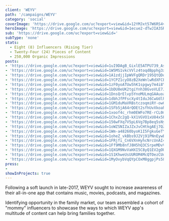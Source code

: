 ```yaml
---
client: 'WEYV'
path: '/campaigns/WEYV'
category: 'social'
coverImage: 'https://drive.google.com/uc?export=view&id=12YMJxt57W6RS4vyJ_DFU3mLjdAscm7XH'
heroImage: 'https://drive.google.com/uc?export=view&id=1ecue2-dTwJIA3SRM4uQ0zRkhPRo5wrTA'
sub: 'https://drive.google.com/uc?export=view&id='
subType: 'none'
stats:
  - Eight (8) Influencers (Rising Tier)
  - Twenty-Four (24) Pieces of Content
  - 250,000 Organic Impressions
posts:
- 'https://drive.google.com/uc?export=view&id=1uI9DAgB_GixlE5ATPU739_AsAACHojLP'
- 'https://drive.google.com/uc?export=view&id=1W5MS1vkcVVlz4toqdBpphg3xUrVci5Ut'
- 'https://drive.google.com/uc?export=view&id=1A1zdjjIpWVFgQRDr195QtQDo14SIpt8V'
- 'https://drive.google.com/uc?export=view&id=1YCPZ1cyO8zB2XeWnlwRdXFCEMc_Onpod'
- 'https://drive.google.com/uc?export=view&id=1zF0yoATUw5hK1spgwy7m4i8YkTZhXfu2'
- 'https://drive.google.com/uc?export=view&id=1bDU8eUK2tgiYnh38GvoVLE7JDqDRAGf6'
- 'https://drive.google.com/uc?export=view&id=1DnsQrElvp5YnoMULmqGAAuoa0QuqN0jb'
- 'https://drive.google.com/uc?export=view&id=1dbhJfPFscXy4tIduJ6CwUdlhtIzsEDyf'
- 'https://drive.google.com/uc?export=view&id=1GM1duMaVRBstczoqmiRY-owGDgFeUFKH'
- 'https://drive.google.com/uc?export=view&id=1SFb5jA64rQOEt2sfhUvXkoahL4LK4oKs'
- 'https://drive.google.com/uc?export=view&id=1xoof4c_rhm0EWFo7RE-rCL0mvTU3eY_H'
- 'https://drive.google.com/uc?export=view&id=1ChxZc2gQ-kX1VGVO1xU84x5P6E427Kpe'
- 'https://drive.google.com/uc?export=view&id=156wFXq7V5pL6Vg7Bp8eq5sNyE3JOA3PE'
- 'https://drive.google.com/uc?export=view&id=1oWZSNIZaJZxJvCHtkgAEj7Qznjj3sO5i'
- 'https://drive.google.com/uc?export=view&id=1Wm-a48260byoK1I5FgkuGeTYxXzqvOIq'
- 'https://drive.google.com/uc?export=view&id=1oheZ_vkBbs9J2Vj91PNnEywB2fAjM7Nk'
- 'https://drive.google.com/uc?export=view&id=1FRjfi_Cn6VXnHyhcNrcUnAI4e1rZtxMn'
- 'https://drive.google.com/uc?export=view&id=1Ff9Mb8nfJ8H5hQ3CSrpeMDvVgS94b6Yb'
- 'https://drive.google.com/uc?export=view&id=1QXGM9NvVaHXI5C8yQ1EV2gOUN5rvSIyV'
- 'https://drive.google.com/uc?export=view&id=1S1KhweUsUUROM4McQTOezCUdXHB7my3z'
- 'https://drive.google.com/uc?export=view&id=1MyOvybVqQYpCOxM8ggpjPs58s_rPR5ts'
press:
- 
showInProjects: true
---
```

  
Following a soft launch in late-2017, WEYV sought to increase awareness of their all-in-one app that contains music, movies, podcasts, and magazines.

Identifying opportunity in the family market, our team assembled a cohort of "mommy" influencers to showcase the ways to which WEYV app's multitude of content can help bring families together.